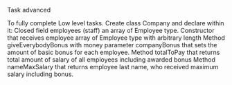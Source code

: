 Task advanced

To fully complete Low level tasks.
Create class Company and declare within it:
 Closed field employees (staff)  an array of Employee type.
 Constructor that receives employee array of Employee type with arbitrary length
 Method giveEverybodyBonus with money parameter companyBonus that sets the amount of basic bonus for each employee.
 Method totalToPay that returns total amount of salary of all employees including awarded bonus
 Method nameMaxSalary that returns employee last name, who received maximum salary including bonus.
